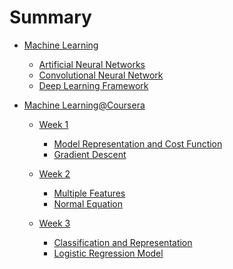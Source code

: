 # Summary

* [Machine Learning](/MachineLearning/ml.md)
    * [Artificial Neural Networks](/MachineLearning/ann.md)
    * [Convolutional Neural Network](/MachineLearning/cnn.md)
    * [Deep Learning Framework](MachineLearning/dl_frameworks.md)

* [Machine Learning@Coursera]()
    * [Week 1](/ML_Coursera_Andrew/Week1/week1.md)
        * [Model Representation and Cost Function](/ML_Coursera_Andrew/Week1/model_cost.md)
        * [Gradient Descent](/ML_Coursera_Andrew/Week1/gradient_descent.md)

    * [Week 2](/ML_Coursera_Andrew/Week2/week2.md)
        * [Multiple Features](/ML_Coursera_Andrew/Week2/mult_features.md)
        * [Normal Equation](/ML_Coursera_Andrew/Week2/normal_equation.md)

    * [Week 3]()
        * [Classification and Representation](/ML_Coursera_Andrew/Week3/classification.md)
        * [Logistic Regression Model](/ML_Coursera_Andrew/Week3/logistic_regression.md)